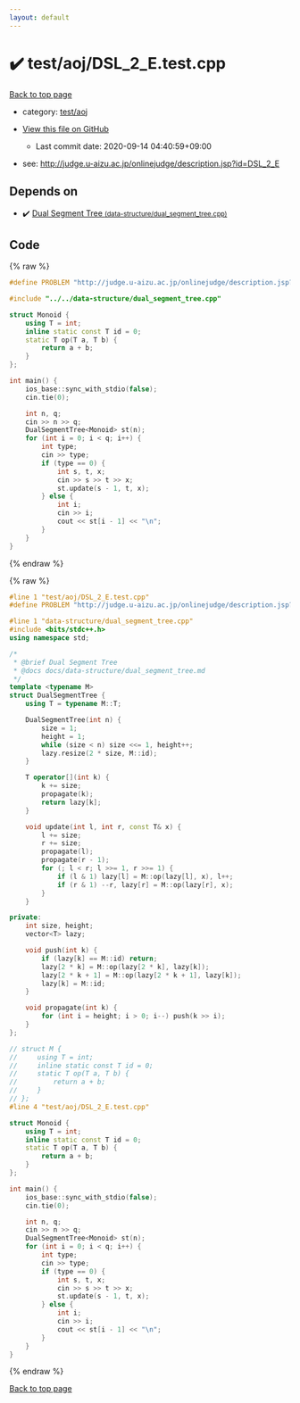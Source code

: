 ```yaml
---
layout: default
---
```


<!-- mathjax config similar to math.stackexchange -->
<script type="text/javascript" async
  src="https://cdnjs.cloudflare.com/ajax/libs/mathjax/2.7.5/MathJax.js?config=TeX-MML-AM_CHTML">
</script>
<script type="text/x-mathjax-config">
  MathJax.Hub.Config({
    TeX: { equationNumbers: { autoNumber: "AMS" }},
    tex2jax: {
      inlineMath: [ ['$','$'] ],
      processEscapes: true
    },
    "HTML-CSS": { matchFontHeight: false },
    displayAlign: "left",
    displayIndent: "2em"
  });
</script>

<script type="text/javascript" src="https://cdnjs.cloudflare.com/ajax/libs/jquery/3.4.1/jquery.min.js"></script>
<script src="https://cdn.jsdelivr.net/npm/jquery-balloon-js@1.1.2/jquery.balloon.min.js" integrity="sha256-ZEYs9VrgAeNuPvs15E39OsyOJaIkXEEt10fzxJ20+2I=" crossorigin="anonymous"></script>
<script type="text/javascript" src="../../../assets/js/copy-button.js"></script>
<link rel="stylesheet" href="../../../assets/css/copy-button.css" />


# :heavy_check_mark: test/aoj/DSL_2_E.test.cpp

<a href="../../../index.html">Back to top page</a>

* category: <a href="../../../index.html#0d0c91c0cca30af9c1c9faef0cf04aa9">test/aoj</a>
* <a href="{{ site.github.repository_url }}/blob/master/test/aoj/DSL_2_E.test.cpp">View this file on GitHub</a>
    - Last commit date: 2020-09-14 04:40:59+09:00


* see: <a href="http://judge.u-aizu.ac.jp/onlinejudge/description.jsp?id=DSL_2_E">http://judge.u-aizu.ac.jp/onlinejudge/description.jsp?id=DSL_2_E</a>


## Depends on

* :heavy_check_mark: <a href="../../../library/data-structure/dual_segment_tree.cpp.html">Dual Segment Tree <small>(data-structure/dual_segment_tree.cpp)</small></a>


## Code

<a id="unbundled"></a>
{% raw %}
```cpp
#define PROBLEM "http://judge.u-aizu.ac.jp/onlinejudge/description.jsp?id=DSL_2_E"

#include "../../data-structure/dual_segment_tree.cpp"

struct Monoid {
    using T = int;
    inline static const T id = 0;
    static T op(T a, T b) {
        return a + b;
    }
};

int main() {
    ios_base::sync_with_stdio(false);
    cin.tie(0);

    int n, q;
    cin >> n >> q;
    DualSegmentTree<Monoid> st(n);
    for (int i = 0; i < q; i++) {
        int type;
        cin >> type;
        if (type == 0) {
            int s, t, x;
            cin >> s >> t >> x;
            st.update(s - 1, t, x);
        } else {
            int i;
            cin >> i;
            cout << st[i - 1] << "\n";
        }
    }
}
```
{% endraw %}

<a id="bundled"></a>
{% raw %}
```cpp
#line 1 "test/aoj/DSL_2_E.test.cpp"
#define PROBLEM "http://judge.u-aizu.ac.jp/onlinejudge/description.jsp?id=DSL_2_E"

#line 1 "data-structure/dual_segment_tree.cpp"
#include <bits/stdc++.h>
using namespace std;

/*
 * @brief Dual Segment Tree
 * @docs docs/data-structure/dual_segment_tree.md
 */
template <typename M>
struct DualSegmentTree {
    using T = typename M::T;

    DualSegmentTree(int n) {
        size = 1;
        height = 1;
        while (size < n) size <<= 1, height++;
        lazy.resize(2 * size, M::id);
    }

    T operator[](int k) {
        k += size;
        propagate(k);
        return lazy[k];
    }

    void update(int l, int r, const T& x) {
        l += size;
        r += size;
        propagate(l);
        propagate(r - 1);
        for (; l < r; l >>= 1, r >>= 1) {
            if (l & 1) lazy[l] = M::op(lazy[l], x), l++;
            if (r & 1) --r, lazy[r] = M::op(lazy[r], x);
        }
    }

private:
    int size, height;
    vector<T> lazy;

    void push(int k) {
        if (lazy[k] == M::id) return;
        lazy[2 * k] = M::op(lazy[2 * k], lazy[k]);
        lazy[2 * k + 1] = M::op(lazy[2 * k + 1], lazy[k]);
        lazy[k] = M::id;
    }

    void propagate(int k) {
        for (int i = height; i > 0; i--) push(k >> i);
    }
};

// struct M {
//     using T = int;
//     inline static const T id = 0;
//     static T op(T a, T b) {
//         return a + b;
//     }
// };
#line 4 "test/aoj/DSL_2_E.test.cpp"

struct Monoid {
    using T = int;
    inline static const T id = 0;
    static T op(T a, T b) {
        return a + b;
    }
};

int main() {
    ios_base::sync_with_stdio(false);
    cin.tie(0);

    int n, q;
    cin >> n >> q;
    DualSegmentTree<Monoid> st(n);
    for (int i = 0; i < q; i++) {
        int type;
        cin >> type;
        if (type == 0) {
            int s, t, x;
            cin >> s >> t >> x;
            st.update(s - 1, t, x);
        } else {
            int i;
            cin >> i;
            cout << st[i - 1] << "\n";
        }
    }
}

```
{% endraw %}

<a href="../../../index.html">Back to top page</a>

